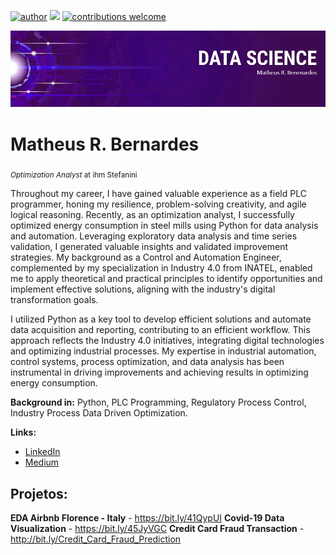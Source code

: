 [![author](https://img.shields.io/badge/author-matheusrb-red.svg)](https://www.linkedin.com/in/matheusrb96/) [![](https://img.shields.io/badge/python-3.7+-blue.svg)](https://www.python.org/downloads/release/python-365/)  [![contributions welcome](https://img.shields.io/badge/contributions-welcome-brightgreen.svg?style=flat)](https://github.com/carlosfab/data_science/issues)

<p align="center">
  <img src="Banner_DS.png" >
</p>

# Matheus R. Bernardes
<sub>*Optimization Analyst* at ihm Stefanini</sub>

Throughout my career, I have gained valuable experience as a field PLC programmer, honing my resilience, problem-solving creativity, and agile logical reasoning. Recently, as an optimization analyst, I successfully optimized energy consumption in steel mills using Python for data analysis and automation. Leveraging exploratory data analysis and time series validation, I generated valuable insights and validated improvement strategies. My background as a Control and Automation Engineer, complemented by my specialization in Industry 4.0 from INATEL, enabled me to apply theoretical and practical principles to identify opportunities and implement effective solutions, aligning with the industry's digital transformation goals.

I utilized Python as a key tool to develop efficient solutions and automate data acquisition and reporting, contributing to an efficient workflow. This approach reflects the Industry 4.0 initiatives, integrating digital technologies and optimizing industrial processes. My expertise in industrial automation, control systems, process optimization, and data analysis has been instrumental in driving improvements and achieving results in optimizing energy consumption.

**Background in:** Python, PLC Programming, Regulatory Process Control, Industry Process Data Driven Optimization.

**Links:**
* [LinkedIn](https://www.linkedin.com/in/matheusrb96/)
* [Medium](https://medium.com/@rbernardesmatheus)


## Projetos:
**EDA Airbnb Florence - Italy** - https://bit.ly/41QypUI
**Covid-19 Data Visualization** - https://bit.ly/45JyVGC
**Credit Card Fraud Transaction** - http://bit.ly/Credit_Card_Fraud_Prediction
